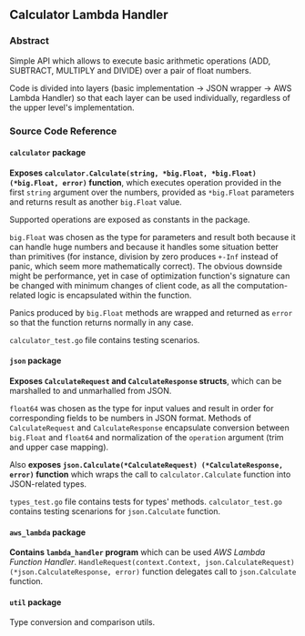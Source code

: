 ## Calculator Lambda Handler

### Abstract

Simple API which allows to execute basic arithmetic operations (ADD, SUBTRACT, MULTIPLY and DIVIDE) 
over a pair of float numbers. 

Code is divided into layers (basic implementation -> JSON wrapper -> AWS Lambda Handler)
so that each layer can be used individually, regardless of the upper level's
implementation.

### Source Code Reference

#### `calculator` package

**Exposes `calculator.Calculate(string, *big.Float, *big.Float) (*big.Float, error)` function**,
which executes operation provided in the first `string` argument over the numbers, provided
as `*big.Float` parameters and returns result as another `big.Float` value.  

Supported operations are exposed as constants in the package.

`big.Float` was chosen as the type for parameters and result both because it can handle huge numbers 
and because it handles some situation better than primitives (for instance, division by zero
produces `+-Inf` instead of panic, which seem more mathematically correct).
The obvious downside might be performance, yet in case of optimization function's signature can be
changed with minimum changes of client code, as all the computation-related logic is encapsulated within
the function.

Panics produced by `big.Float` methods are wrapped and returned as `error` so that the function
returns normally in any case.  

`calculator_test.go` file contains testing scenarios.

#### `json` package

**Exposes `CalculateRequest` and `CalculateResponse` structs**, which can be marshalled to and unmarhalled from 
JSON. 

`float64` was chosen as the type for input values and result in order for corresponding fields
to be numbers in JSON format. Methods of `CalculateRequest` and `CalculateResponse` encapsulate 
conversion between `big.Float` and `float64` and normalization of the `operation` argument 
(trim and upper case mapping). 

Also **exposes `json.Calculate(*CalculateRequest) (*CalculateResponse, error)` function** which 
wraps the call to `calculator.Calculate` function into JSON-related types.

`types_test.go` file contains tests for types' methods. `calculator_test.go` contains testing scenarions for `json.Calculate` function.

#### `aws_lambda` package

**Contains `lambda_handler` program** which can be used _AWS Lambda Function Handler_.
`HandleRequest(context.Context, json.CalculateRequest) (*json.CalculateResponse, error)` function delegates call
to `json.Calculate` function.

#### `util` package

Type conversion and comparison utils.